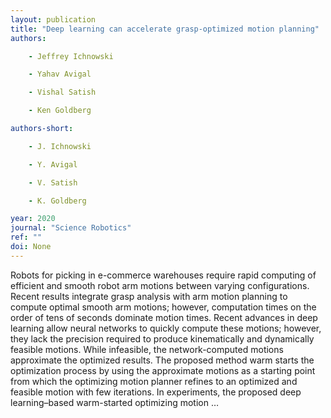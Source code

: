 ```yaml
---
layout: publication
title: "Deep learning can accelerate grasp-optimized motion planning"
authors:

    - Jeffrey Ichnowski

    - Yahav Avigal

    - Vishal Satish

    - Ken Goldberg

authors-short:

    - J. Ichnowski

    - Y. Avigal

    - V. Satish

    - K. Goldberg

year: 2020
journal: "Science Robotics"
ref: ""
doi: None
---
```


Robots for picking in e-commerce warehouses require rapid computing of efficient and smooth robot arm motions between varying configurations. Recent results integrate grasp analysis with arm motion planning to compute optimal smooth arm motions; however, computation times on the order of tens of seconds dominate motion times. Recent advances in deep learning allow neural networks to quickly compute these motions; however, they lack the precision required to produce kinematically and dynamically feasible motions. While infeasible, the network-computed motions approximate the optimized results. The proposed method warm starts the optimization process by using the approximate motions as a starting point from which the optimizing motion planner refines to an optimized and feasible motion with few iterations. In experiments, the proposed deep learning–based warm-started optimizing motion …
    